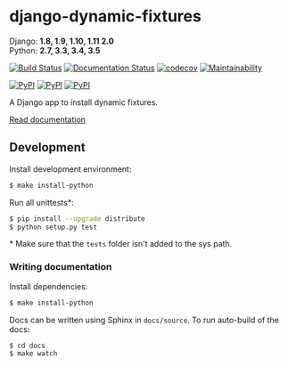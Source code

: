 # django-dynamic-fixtures


Django: **1.8, 1.9, 1.10, 1.11 2.0**  
Python: **2.7, 3.3, 3.4, 3.5**

[![Build Status](https://travis-ci.org/Peter-Slump/django-dynamic-fixtures.svg?branch=master)](https://travis-ci.org/Peter-Slump/django-dynamic-fixtures)
[![Documentation Status](https://readthedocs.org/projects/django-dynamic-fixtures/badge/?version=latest)](http://django-dynamic-fixtures.readthedocs.io/en/latest/?badge=latest)
[![codecov](https://codecov.io/gh/Peter-Slump/django-dynamic-fixtures/branch/master/graph/badge.svg)](https://codecov.io/gh/Peter-Slump/django-dynamic-fixtures)
[![Maintainability](https://api.codeclimate.com/v1/badges/2b19eae6a4aaa8cfa03b/maintainability)](https://codeclimate.com/github/Peter-Slump/django-dynamic-fixtures/maintainability)

[![PyPI](https://img.shields.io/pypi/l/django-dynamic-fixtures.svg)](https://pypi.python.org/pypi/django-dynamic-fixtures)
[![PyPI](https://img.shields.io/pypi/v/django-dynamic-fixtures.svg)](https://pypi.python.org/pypi/django-dynamic-fixtures)
[![PyPI](https://img.shields.io/pypi/wheel/django-dynamic-fixtures.svg)](https://pypi.python.org/pypi/django-dynamic-fixtures)


A Django app to install dynamic fixtures.

[Read documentation](http://django-dynamic-fixtures.readthedocs.io/en/latest/)

## Development

Install development environment:

```bash
$ make install-python
```

Run all unittests*:

```bash
$ pip install --upgrade distribute
$ python setup.py test
```

\* Make sure that the `tests` folder isn't added to the sys path.

### Writing documentation

Install dependencies: 

```bash
$ make install-python
```

Docs can be written using Sphinx in `docs/source`.
To run auto-build of the docs:

```
$ cd docs
$ make watch
```
